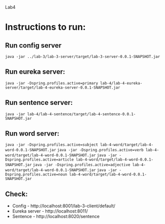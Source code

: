 Lab4

# Instructions to run:

## Run config server

`java -jar ../lab-3/lab-3-server/target/lab-3-server-0.0.1-SNAPSHOT.jar`


## Run eureka server:

`java -jar -Dspring.profiles.active=primary lab-4/lab-4-eureka-server/target/lab-4-eureka-server-0.0.1-SNAPSHOT.jar`


## Run sentence server:

`java -jar lab-4/lab-4-sentence/target/lab-4-sentence-0.0.1-SNAPSHOT.jar`


## Run word server:

`java -jar -Dspring.profiles.active=subject lab-4-word/target/lab-4-word-0.0.1-SNAPSHOT.jar`
`java -jar -Dspring.profiles.active=verb lab-4-word/target/lab-4-word-0.0.1-SNAPSHOT.jar`
`java -jar -Dspring.profiles.active=article lab-4-word/target/lab-4-word-0.0.1-SNAPSHOT.jar`
`java -jar -Dspring.profiles.active=adjective lab-4-word/target/lab-4-word-0.0.1-SNAPSHOT.jar`
`java -jar -Dspring.profiles.active=noun lab-4-word/target/lab-4-word-0.0.1-SNAPSHOT.jar`


## Check:

* Config - http://localhost:8001/lab-3-client/default/
* Eureka server - http://localhost:8011/
* Sentence - http://localhost:8020/sentence
